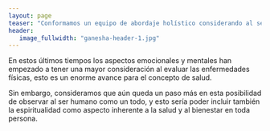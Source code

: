 ```yaml
---
layout: page
teaser: "Conformamos un equipo de abordaje holístico considerando al ser humano a nivel físico, emocional, mental y espiritual."
header:
   image_fullwidth: "ganesha-header-1.jpg"
---
```


En estos últimos tiempos los aspectos emocionales y mentales han empezado a tener una mayor consideración al evaluar las enfermedades físicas, esto es un enorme avance para el concepto de salud.

Sin embargo, consideramos que aún queda un paso más en esta posibilidad de observar al ser humano como un todo, y esto sería poder incluir también la espiritualidad como aspecto inherente a la salud y al bienestar en toda persona.
